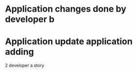 
# Application changes done by developer b

# Application update application adding 
2 developer a story

